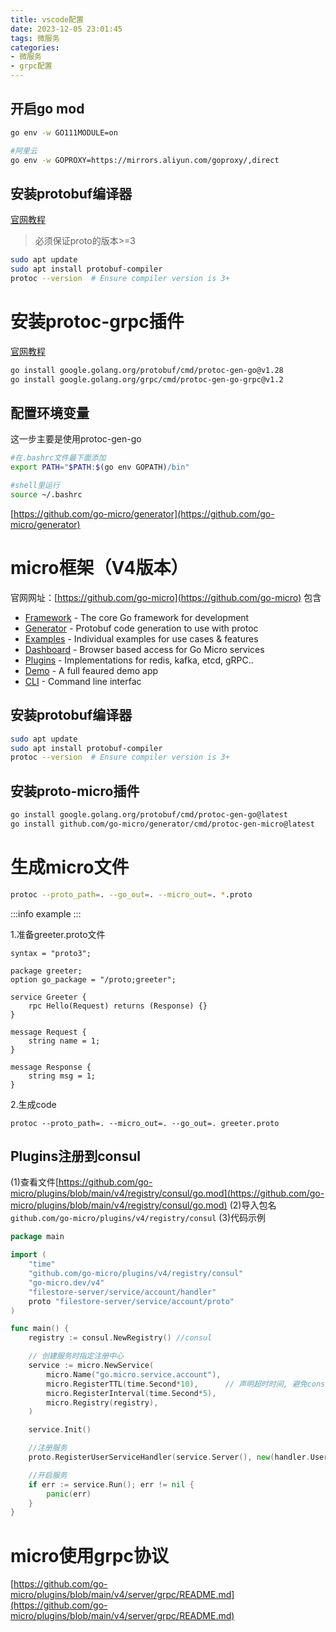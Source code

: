 ```yaml
---
title: vscode配置
date: 2023-12-05 23:01:45
tags: 微服务
categories: 
- 微服务
- grpc配置
---
```






## 开启go mod

```bash
go env -w GO111MODULE=on

#阿里云
go env -w GOPROXY=https://mirrors.aliyun.com/goproxy/,direct
```

## 安装protobuf编译器

[官网教程](https://grpc.io/docs/protoc-installation/)
> 必须保证proto的版本>=3

```bash
sudo apt update
sudo apt install protobuf-compiler
protoc --version  # Ensure compiler version is 3+
```

# 安装protoc-grpc插件
[官网教程](https://grpc.io/docs/languages/go/quickstart/)
```bash
go install google.golang.org/protobuf/cmd/protoc-gen-go@v1.28
go install google.golang.org/grpc/cmd/protoc-gen-go-grpc@v1.2
```

## 配置环境变量
这一步主要是使用protoc-gen-go
```bash
#在.bashrc文件最下面添加
export PATH="$PATH:$(go env GOPATH)/bin"

#shell里运行
source ~/.bashrc
```

[https://github.com/go-micro/generator](https://github.com/go-micro/generator)



# micro框架（V4版本）
官网网址：[https://github.com/go-micro](https://github.com/go-micro)
包含

- [Framework](https://github.com/go-micro/go-micro) - The core Go framework for development
- [Generator](https://github.com/go-micro/generator) - Protobuf code generation to use with protoc
- [Examples](https://github.com/go-micro/examples) - Individual examples for use cases & features
- [Dashboard](https://github.com/go-micro/dashboard) - Browser based access for Go Micro services
- [Plugins](https://github.com/go-micro/plugins) - Implementations for redis, kafka, etcd, gRPC..
- [Demo](https://github.com/go-micro/demo) - A full feaured demo app
- [CLI](https://github.com/go-micro/cli) - Command line interfac

## 安装protobuf编译器
```bash
sudo apt update
sudo apt install protobuf-compiler
protoc --version  # Ensure compiler version is 3+
```

## 安装proto-micro插件
```bash
go install google.golang.org/protobuf/cmd/protoc-gen-go@latest
go install github.com/go-micro/generator/cmd/protoc-gen-micro@latest
```

# 生成micro文件
```bash
protoc --proto_path=. --go_out=. --micro_out=. *.proto
```
:::info
example
:::

1.准备greeter.proto文件
```
syntax = "proto3";

package greeter;
option go_package = "/proto;greeter";

service Greeter {
	rpc Hello(Request) returns (Response) {}
}

message Request {
	string name = 1;
}

message Response {
	string msg = 1;
}
```

2.生成code
```
protoc --proto_path=. --micro_out=. --go_out=. greeter.proto
```


## Plugins注册到consul

(1)查看文件[https://github.com/go-micro/plugins/blob/main/v4/registry/consul/go.mod](https://github.com/go-micro/plugins/blob/main/v4/registry/consul/go.mod)
(2)导入包名`github.com/go-micro/plugins/v4/registry/consul`
(3)代码示例
```go
package main

import (
    "time"
    "github.com/go-micro/plugins/v4/registry/consul"
    "go-micro.dev/v4"
    "filestore-server/service/account/handler"
    proto "filestore-server/service/account/proto"
)

func main() {
    registry := consul.NewRegistry() //consul

    // 创建服务时指定注册中心
    service := micro.NewService(
        micro.Name("go.micro.service.account"),
        micro.RegisterTTL(time.Second*10),      // 声明超时时间, 避免consul不主动删掉已失去心跳的服务节点
		micro.RegisterInterval(time.Second*5),
        micro.Registry(registry),
    )

    service.Init()

    //注册服务
    proto.RegisterUserServiceHandler(service.Server(), new(handler.User))

    //开启服务
    if err := service.Run(); err != nil {
        panic(err)
    }
}
```


# micro使用grpc协议
[https://github.com/go-micro/plugins/blob/main/v4/server/grpc/README.md](https://github.com/go-micro/plugins/blob/main/v4/server/grpc/README.md)


